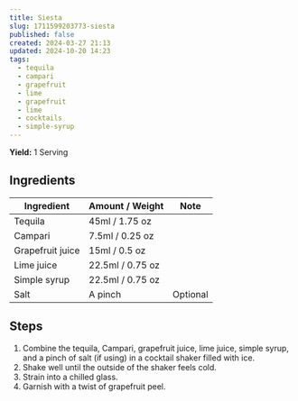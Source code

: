 ```yaml
---
title: Siesta
slug: 1711599203773-siesta
published: false
created: 2024-03-27 21:13
updated: 2024-10-20 14:23
tags:
  - tequila
  - campari
  - grapefruit
  - lime
  - grapefruit
  - lime
  - cocktails
  - simple-syrup
---
```


**Yield:** 1 Serving

## Ingredients

| Ingredient       | Amount / Weight  | Note     |
| ---------------- | ---------------- | -------- |
| Tequila          | 45ml / 1.75 oz   |          |
| Campari          | 7.5ml / 0.25 oz  |          |
| Grapefruit juice | 15ml / 0.5 oz    |          |
| Lime juice       | 22.5ml / 0.75 oz |          |
| Simple syrup     | 22.5ml / 0.75 oz |          |
| Salt             | A pinch          | Optional |

## Steps

1. Combine the tequila, Campari, grapefruit juice, lime juice, simple syrup, and a pinch of salt (if using) in a cocktail shaker filled with ice.
2. Shake well until the outside of the shaker feels cold.
3. Strain into a chilled glass.
4. Garnish with a twist of grapefruit peel.
